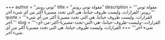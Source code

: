 +++
author = "توني روبنز"
title = "مقولة توني روبنز"
description = '''مقولة توني روبنز: القرارات، وليست ظروف حياتنا، هي التي تحدد مصيرنا أكثر من أي شيء آخر.'''
quote = '''القرارات، وليست ظروف حياتنا، هي التي تحدد مصيرنا أكثر من أي شيء آخر.'''
slug = '''القرارات،-وليست-ظروف-حياتنا،-هي-التي-تحدد-مصيرنا-أكثر-من-أي-شيء-آخر'''
+++
القرارات، وليست ظروف حياتنا، هي التي تحدد مصيرنا أكثر من أي شيء آخر.
